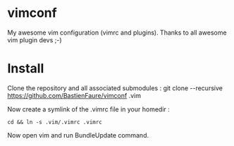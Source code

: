 vimconf
=======

My awesome vim configuration (vimrc and plugins). Thanks to all awesome vim plugin devs ;-)

Install
=======

Clone the repository and all associated submodules :
    git clone --recursive https://github.com/BastienFaure/vimconf .vim

Now create a symlink of the .vimrc file in your homedir :

    cd && ln -s .vim/.vimrc .vimrc

Now open vim and run BundleUpdate command.
